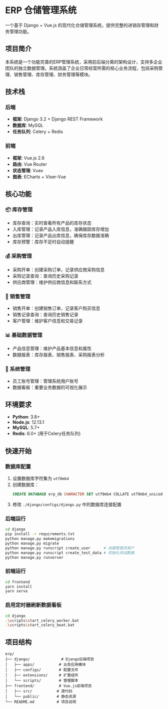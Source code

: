 # ERP 仓储管理系统

一个基于 Django + Vue.js 的现代化仓储管理系统，提供完整的进销存管理和财务管理功能。

## 项目简介

本系统是一个功能完善的ERP管理系统，采用前后端分离的架构设计，支持多企业团队的独立数据管理。系统涵盖了企业日常经营所需的核心业务流程，包括采购管理、销售管理、库存管理、财务管理等模块。

## 技术栈

### 后端
- **框架**: Django 3.2 + Django REST Framework
- **数据库**: MySQL
- **任务队列**: Celery + Redis

### 前端
- **框架**: Vue.js 2.6
- **路由**: Vue Router
- **状态管理**: Vuex
- **图表**: ECharts + Viser-Vue

## 核心功能

### 📦 库存管理
- 库存查询：实时查看所有产品的库存状态
- 入库管理：记录产品入库信息，准确跟踪库存增加
- 出库管理：记录产品出库信息，确保库存数据准确
- 库存预警：库存不足时自动提醒

### 💰 采购管理
- 采购开单：创建采购订单，记录供应商采购信息
- 采购记录查询：查询历史采购记录
- 供应商管理：维护供应商信息和联系方式

### 🛒 销售管理
- 销售开单：创建销售订单，记录客户购买信息
- 销售记录查询：查询历史销售记录
- 客户管理：维护客户信息和交易记录

### 📊 基础数据管理
- 产品信息管理：维护产品基本信息和属性
- 数据报表：库存报表、销售报表、采购报表分析

### 🏢 系统管理
- 员工账号管理：管理系统用户账号
- 数据看板：重要业务数据的可视化展示

## 环境要求

- **Python**: 3.8+
- **Node.js**: 12.13.1
- **MySQL**: 5.7+
- **Redis**: 6.0+ (用于Celery任务队列)

## 快速开始

### 数据库配置

1. 设置数据库字符集为 `utf8mb4`
2. 创建数据库：
   ```sql
   CREATE DATABASE erp_db CHARACTER SET utf8mb4 COLLATE utf8mb4_unicode_ci;
   ```
3. 修改 `./django/configs/django.py` 中的数据库连接配置

### 后端运行

```bash
cd django
pip install -r requirements.txt
python manage.py makemigrations
python manage.py migrate
python manage.py runscript create_user      # 创建管理员用户
python manage.py runscript create_test_data # 初始化测试数据
python manage.py runserver
```

### 前端运行

```bash
cd frontend
yarn install
yarn serve
```

### 启用定时器刷新数据看板

```bash
cd django
.\scripts\start_celery_worker.bat
.\scripts\start_celery_beat.bat
```

## 项目结构

```
erp/
├── django/              # Django后端项目
│   ├── apps/           # 业务应用模块
│   ├── configs/        # 配置文件
│   ├── extensions/     # 扩展组件
│   └── scripts/        # 管理脚本
├── frontend/           # Vue.js前端项目
│   ├── src/           # 源代码
│   └── public/        # 静态资源
└── README.md          # 项目说明
```

